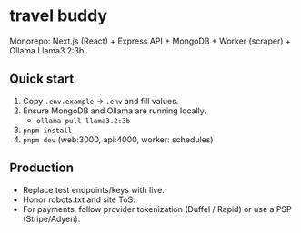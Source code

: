 # travel buddy

Monorepo: Next.js (React) + Express API + MongoDB + Worker (scraper) + Ollama Llama3.2:3b.

## Quick start
1) Copy `.env.example` -> `.env` and fill values.
2) Ensure MongoDB and Ollama are running locally.
   - `ollama pull llama3.2:3b`
3) `pnpm install`
4) `pnpm dev` (web:3000, api:4000, worker: schedules)

## Production
- Replace test endpoints/keys with live.
- Honor robots.txt and site ToS.
- For payments, follow provider tokenization (Duffel / Rapid) or use a PSP (Stripe/Adyen).
